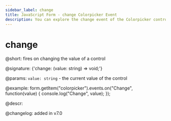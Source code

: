 ```yaml
---
sidebar_label: change
title: JavaScript Form - change Colorpicker Event 
description: You can explore the change event of the Colorpicker control of Form in the documentation of the DHTMLX JavaScript UI library. Browse developer guides and API reference, try out code examples and live demos, and download a free 30-day evaluation version of DHTMLX Suite 7.
---
```


# change

@short: fires on changing the value of a control

@signature: {'change: (value: string) => void;'}

@params:
`value: string` - the current value of the control

@example:
form.getItem("colorpicker").events.on("Change", function(value) {
    console.log("Change", value);
});

@descr:

@changelog: added in v7.0
